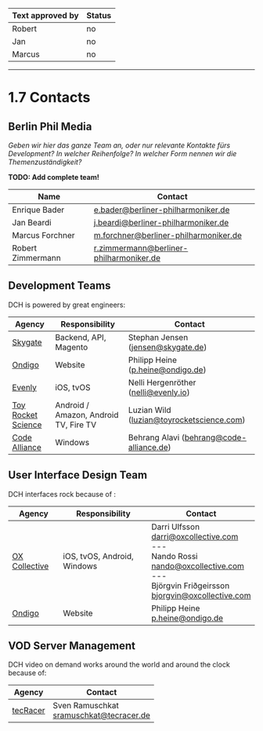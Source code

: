| Text approved by | Status |
| -- | -- |
| Robert | no |
| Jan | no |
| Marcus | no |

---

# 1.7 Contacts

## Berlin Phil Media

*Geben wir hier das ganze Team an, oder nur relevante Kontakte fürs Development? In welcher Reihenfolge? In welcher Form nennen wir die Themenzuständigkeit?*

**TODO: Add complete team!**

| Name | Contact |
| -- | -- |
| Enrique Bader |  e.bader@berliner-philharmoniker.de |
| Jan Beardi | j.beardi@berliner-philharmoniker.de |
| Marcus Forchner | m.forchner@berliner-philharmoniker.de |
| Robert Zimmermann| r.zimmermann@berliner-philharmoniker.de |


## Development Teams

DCH is powered by great engineers: 

| Agency | Responsibility | Contact |
| -- | -- | -- |
| [Skygate](https://www.skygate.de) | Backend, API, Magento | Stephan Jensen (jensen@skygate.de) |
| [Ondigo](https://www.ondigo.de) | Website | Philipp Heine (p.heine@ondigo.de) |
| [Evenly](https://evenly.io) | iOS, tvOS | Nelli Hergenröther (nelli@evenly.io) |
| [Toy Rocket Science](https://toyrocketscience.com) | Android / Amazon, Android TV, Fire TV | Luzian Wild (luzian@toyrocketscience.com) |
| [Code Alliance](https://www.code-alliance.de) | Windows | Behrang Alavi (behrang@code-alliance.de) |


## User Interface Design Team

DCH interfaces rock because of : 

| Agency | Responsibility | Contact |
| -- | -- | -- | 
| [OX Collective](https://oxcollective.com) | iOS, tvOS, Android, Windows | Darri Ulfsson<br />darri@oxcollective.com<br />---<br />Nando Rossi<br />nando@oxcollective.com<br />---<br />Björgvin Friðgeirsson<br />bjorgvin@oxcollective.com |
| [Ondigo](https://www.ondigo.de) | Website | Philipp Heine<br />p.heine@ondigo.de |


## VOD Server Management

DCH video on demand works around the world and around the clock because of:

| Agency | Contact |
| -- | -- |
| [tecRacer](https://www.tecracer.de) | Sven Ramuschkat<br />sramuschkat@tecracer.de |

